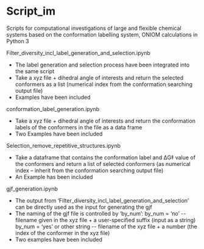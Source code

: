 # Script_im
Scripts for computational investigations of large and flexible chemical systems based on the conformation labelling system, ONIOM calculations in Python 3

Filter_diversity_incl_label_generation_and_selection.ipynb
-	The label generation and selection process have been integrated into the same script 
-	Take a xyz file + dihedral angle of interests and return the selected conformers as a list (numerical index from the conformation searching output file) 
-	Examples have been included 

conformation_label_generation.ipynb
-	Take a xyz file + dihedral angle of interests and return the conformation labels of the conformers in the file as a data frame 
-	Two Examples have been included 

Selection_remove_repetitive_structures.ipynb
-	Take a dataframe that contains the conformation label and ΔG‡ value of the conformers and return a list of selected conformers (as numerical index – inherit from the conformation searching output file) 
-	An Example has been included 

gjf_generation.ipynb
-	The output from ‘Filter_diversity_incl_label_generation_and_selection’ can be directly used as the input for generating the gjf 
-	The naming of the gjf file is controlled by ‘by_num’: 
by_num = ‘no’ -- filename given in the xyz file + a user-specified suffix (input as a string)
by_num = ‘yes’ or other string -- filename of the xyz file + a number (the index of the conformer in the xyz file) 
-	Two examples have been included
